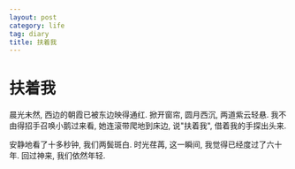 ```yaml
---
layout: post
category: life
tag: diary
title: 扶着我
---
```


# 扶着我

晨光未然, 西边的朝霞已被东边映得通红.
掀开窗帘, 圆月西沉, 两道紫云轻悬.
我不由得招手召唤小鹅过来看,
她连滚带爬地到床边, 说"扶着我",
借着我的手探出头来.

安静地看了十多秒钟, 我们两鬓斑白.
时光荏苒, 这一瞬间, 我觉得已经度过了六十年.
回过神来, 我们依然年轻.
